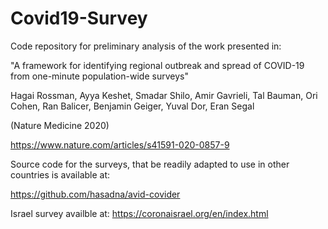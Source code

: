 # Covid19-Survey
Code repository for preliminary analysis of the work presented in:

"A framework for identifying regional outbreak and spread of COVID-19 from one-minute population-wide surveys"

Hagai Rossman, Ayya Keshet, Smadar Shilo, Amir Gavrieli, Tal Bauman, Ori Cohen, Ran Balicer, Benjamin Geiger, Yuval Dor, Eran Segal

(Nature Medicine 2020)

https://www.nature.com/articles/s41591-020-0857-9


Source code for the surveys, that be readily adapted to use in other countries is available at:

https://github.com/hasadna/avid-covider


Israel survey availble at:
https://coronaisrael.org/en/index.html
